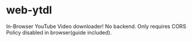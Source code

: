 # web-ytdl
In-Browser YouTube Video downloader! No backend. Only requires CORS Policy disabled in browser(guide included).
